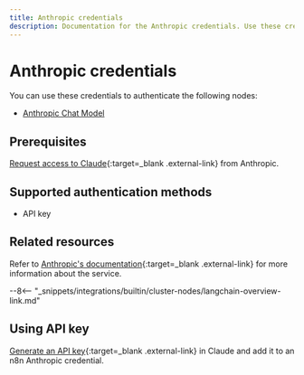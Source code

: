 ```yaml
---
title: Anthropic credentials
description: Documentation for the Anthropic credentials. Use these credentials to authenticate Anthropic in n8n, a workflow automation platform.
---
```


# Anthropic credentials

You can use these credentials to authenticate the following nodes:

- [Anthropic Chat Model](/integrations/builtin/cluster-nodes/sub-nodes/n8n-nodes-langchain.lmchatanthropic/)

## Prerequisites

[Request access to Claude](https://docs.anthropic.com/claude/docs/getting-access-to-claude){:target=_blank .external-link} from Anthropic.

## Supported authentication methods

- API key

## Related resources

Refer to [Anthropic's documentation](https://docs.anthropic.com/claude/reference/getting-started-with-the-api){:target=_blank .external-link} for more information about the service.

--8<-- "_snippets/integrations/builtin/cluster-nodes/langchain-overview-link.md"

## Using API key

[Generate an API key](https://docs.anthropic.com/claude/docs/getting-access-to-claude#step-3-generate-an-api-key){:target=_blank .external-link} in Claude and add it to an n8n Anthropic credential.

